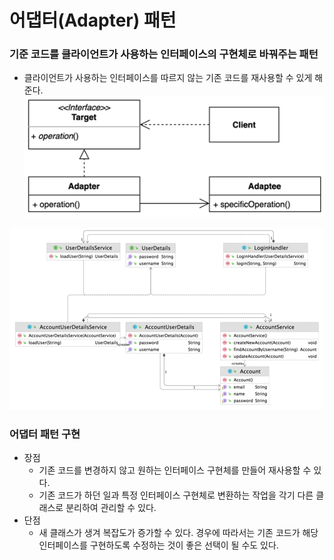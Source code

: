 # 어댑터(Adapter) 패턴
### 기준 코드를 클라이언트가 사용하는 인터페이스의 구현체로 바꿔주는 패턴
- 클라이언트가 사용하는 인터페이스를 따르지 않는 기존 코드를 재사용할 수 있게 해준다.
![img.png](adapter1.png)

![img.png](adapter2.png)

### 어댑터 패턴 구현
- 장점
  - 기존 코드를 변경하지 않고 원하는 인터페이스 구현체를 만들어 재사용할 수 있다.
  - 기존 코드가 하던 일과 특정 인터페이스 구현체로 변환하는 작업을 각기 다른 클래스로 분리하여 관리할 수 있다.
- 단점
  - 새 클래스가 생겨 복잡도가 증가할 수 있다. 경우에 따라서는 기존 코드가 해당 인터페이스를 구현하도록 수정하는 것이 좋은 선택이 될 수도 있다.


